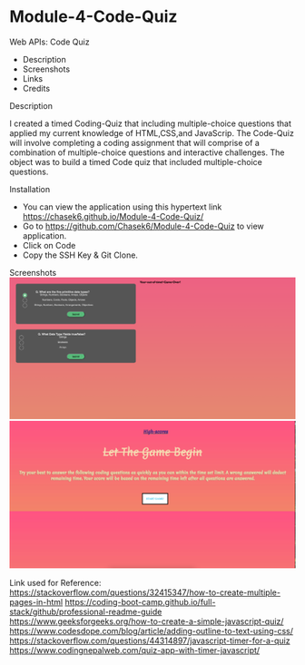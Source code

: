 # Module-4-Code-Quiz


Web APIs: Code Quiz 


- Description
- Screenshots 
- Links
- Credits 


Description 

I created a timed Coding-Quiz that including multiple-choice questions that applied my current knowledge of HTML,CSS,and JavaScrip.
 The Code-Quiz will involve completing a coding assignment that will comprise of a combination of multiple-choice questions and interactive challenges. The object was to build a timed Code quiz that included multiple-choice questions. 


 Installation 
 - You can view the application using this hypertext link https://chasek6.github.io/Module-4-Code-Quiz/ 
 - Go to https://github.com/Chasek6/Module-4-Code-Quiz to view application.
 - Click on Code
 - Copy the SSH Key & Git Clone. 



Screenshots
![CQ1](./Assests/CQ1.PNG)
![CQ2](./Assests/CQ2.PNG)


Link used for Reference:
https://stackoverflow.com/questions/32415347/how-to-create-multiple-pages-in-html
https://coding-boot-camp.github.io/full-stack/github/professional-readme-guide
https://www.geeksforgeeks.org/how-to-create-a-simple-javascript-quiz/
https://www.codesdope.com/blog/article/adding-outline-to-text-using-css/
https://stackoverflow.com/questions/44314897/javascript-timer-for-a-quiz
https://www.codingnepalweb.com/quiz-app-with-timer-javascript/


